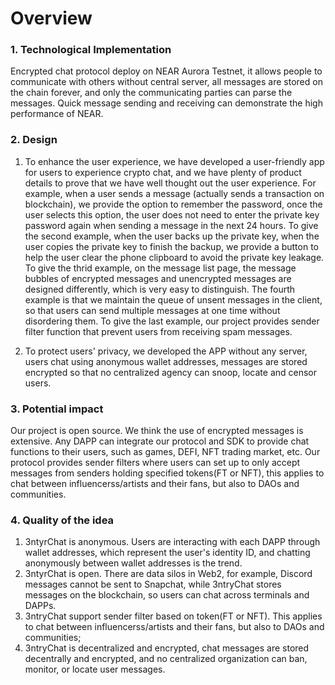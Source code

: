 
# Overview

### 1. Technological Implementation
Encrypted chat protocol deploy on NEAR Aurora Testnet, it allows people to communicate with others without central server, all messages are stored on the chain forever, and only the communicating parties can parse the messages. Quick message sending and receiving can demonstrate the high performance of NEAR. 

### 2. Design 
1) To enhance the user experience, we have developed a user-friendly app for users to experience crypto chat, and we have plenty of product details to prove that we have well thought out the user experience. For example, when a user sends a message (actually sends a transaction on blockchain), we provide the option to remember the password, once the user selects this option, the user does not need to enter the private key password again when sending a message in the next 24 hours. To give the second example, when the user backs up the private key, when the user copies the private key to finish the backup, we provide a button to help the user clear the phone clipboard to avoid the private key leakage. To give the thrid example, on the message list page, the message bubbles of encrypted messages and unencrypted messages are designed differently, which is very easy to distinguish. The fourth example is that we maintain the queue of unsent messages in the client, so that users can send multiple messages at one time without disordering them. To give the last example, our project provides sender filter function that prevent users from receiving spam messages.

2) To protect users' privacy, we developed the APP without any server, users chat using anonymous wallet addresses, messages are stored encrypted so that no centralized agency can snoop, locate and censor users.

### 3. Potential impact
Our project is open source. We think the use of encrypted messages is extensive. Any DAPP can integrate our protocol and SDK to provide chat functions to their users, such as games, DEFI, NFT trading market, etc. Our protocol provides sender filters where users can set up to only accept messages from senders holding specified tokens(FT or NFT), this applies to chat between influencerss/artists and their fans, but also to DAOs and communities.

### 4. Quality of the idea

1) 3ntyrChat is anonymous. Users are interacting with each DAPP through wallet addresses, which represent the user's identity ID, and chatting anonymously between wallet addresses is the trend. 
2) 3ntyrChat is open. There are data silos in Web2, for example, Discord messages cannot be sent to Snapchat, while 3ntryChat stores messages on the blockchain, so users can chat across terminals and DAPPs.
3) 3ntryChat support sender filter based on token(FT or NFT). This applies to chat between influencerss/artists and their fans, but also to DAOs and communities;
4) 3ntryChat is decentralized and encrypted, chat messages are stored decentrally and encrypted, and no centralized organization can ban, monitor, or locate user messages.